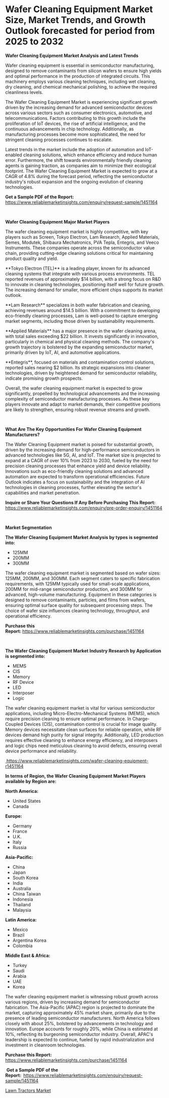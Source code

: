 <p><h1>Wafer Cleaning Equipment Market Size, Market Trends, and Growth Outlook forecasted for period from 2025 to 2032</h1></p><p><strong>Wafer Cleaning Equipment Market Analysis and Latest Trends</strong></p>
<p><p>Wafer cleaning equipment is essential in semiconductor manufacturing, designed to remove contaminants from silicon wafers to ensure high yields and optimal performance in the production of integrated circuits. This machinery employs various cleaning techniques, including wet cleaning, dry cleaning, and chemical mechanical polishing, to achieve the required cleanliness levels.</p><p>The Wafer Cleaning Equipment Market is experiencing significant growth driven by the increasing demand for advanced semiconductor devices across various sectors such as consumer electronics, automotive, and telecommunications. Factors contributing to this growth include the proliferation of IoT devices, the rise of artificial intelligence, and the continuous advancements in chip technology. Additionally, as manufacturing processes become more sophisticated, the need for stringent cleaning processes continues to escalate.</p><p>Latest trends in the market include the adoption of automation and IoT-enabled cleaning solutions, which enhance efficiency and reduce human error. Furthermore, the shift towards environmentally friendly cleaning agents is gaining traction, as companies aim to minimize their ecological footprint. The Wafer Cleaning Equipment Market is expected to grow at a CAGR of 4.8% during the forecast period, reflecting the semiconductor industry's robust expansion and the ongoing evolution of cleaning technologies.</p></p>
<p><strong>Get a Sample PDF of the Report:&nbsp;</strong> <a href="https://www.reliablemarketinsights.com/enquiry/request-sample/1451164?utm_campaign=3038&utm_medium=2&utm_source=Github&utm_content=ia&utm_term=09042025&utm_id=wafer-cleaning-equipment">https://www.reliablemarketinsights.com/enquiry/request-sample/1451164</a></p>
<p>&nbsp;</p>
<p><strong>Wafer Cleaning Equipment Major Market Players</strong></p>
<p><p>The wafer cleaning equipment market is highly competitive, with key players such as Screen, Tokyo Electron, Lam Research, Applied Materials, Semes, Modutek, Shibaura Mechatronics, PVA Tepla, Entegris, and Veeco Instruments. These companies operate across the semiconductor value chain, providing cutting-edge cleaning solutions critical for maintaining product quality and yield.</p><p>**Tokyo Electron (TEL)** is a leading player, known for its advanced cleaning systems that integrate with various process environments. TEL reported revenues of approximately $14 billion, with a strong focus on R&D to innovate in cleaning technologies, positioning itself well for future growth. The increasing demand for smaller, more efficient chips supports its market outlook.</p><p>**Lam Research** specializes in both wafer fabrication and cleaning, achieving revenues around $14.5 billion. With a commitment to developing eco-friendly cleaning processes, Lam is well-poised to capture emerging market segments, including those driven by sustainability requirements.</p><p>**Applied Materials** has a major presence in the wafer cleaning arena, with total sales exceeding $22 billion. It invests significantly in innovation, particularly in chemical and physical cleaning methods. The company's growth trajectory is bolstered by the expanding semiconductor market, primarily driven by IoT, AI, and automotive applications.</p><p>**Entegris**, focused on materials and contamination control solutions, reported sales nearing $2 billion. Its strategic expansions into cleaner technologies, driven by heightened demand for semiconductor reliability, indicate promising growth prospects.</p><p>Overall, the wafer cleaning equipment market is expected to grow significantly, propelled by technological advancements and the increasing complexity of semiconductor manufacturing processes. As these key players innovate and adapt to market demands, their competitive positions are likely to strengthen, ensuring robust revenue streams and growth.</p></p>
<p>&nbsp;</p>
<p><strong>What Are The Key Opportunities For Wafer Cleaning Equipment Manufacturers?</strong></p>
<p><p>The Wafer Cleaning Equipment market is poised for substantial growth, driven by the increasing demand for high-performance semiconductors in advanced technologies like 5G, AI, and IoT. The market size is projected to expand at a CAGR of over 10% from 2023 to 2030, fueled by the need for precision cleaning processes that enhance yield and device reliability. Innovations such as eco-friendly cleaning solutions and advanced automation are expected to transform operational efficiencies. Future Outlook indicates a focus on sustainability and the integration of AI technologies in cleaning processes, further elevating the sector's capabilities and market penetration.</p></p>
<p><strong>Inquire or Share Your Questions If Any Before Purchasing This Report:</strong> <a href="https://www.reliablemarketinsights.com/enquiry/pre-order-enquiry/1451164?utm_campaign=3038&utm_medium=2&utm_source=Github&utm_content=ia&utm_term=09042025&utm_id=wafer-cleaning-equipment">https://www.reliablemarketinsights.com/enquiry/pre-order-enquiry/1451164</a></p>
<p>&nbsp;</p>
<p><strong>Market Segmentation</strong></p>
<p><strong>The Wafer Cleaning Equipment Market Analysis by types is segmented into:</strong></p>
<p><ul><li>125MM</li><li>200MM</li><li>300MM</li></ul></p>
<p><p>The wafer cleaning equipment market is segmented based on wafer sizes: 125MM, 200MM, and 300MM. Each segment caters to specific fabrication requirements, with 125MM typically used for small-scale applications, 200MM for mid-range semiconductor production, and 300MM for advanced, high-volume manufacturing. Equipment in these categories is designed to remove contaminants, particles, and films from wafers, ensuring optimal surface quality for subsequent processing steps. The choice of wafer size influences cleaning technology, throughput, and operational efficiency.</p></p>
<p><strong>Purchase this Report:&nbsp;</strong><a href="https://www.reliablemarketinsights.com/purchase/1451164?utm_campaign=3038&utm_medium=2&utm_source=Github&utm_content=ia&utm_term=09042025&utm_id=wafer-cleaning-equipment">https://www.reliablemarketinsights.com/purchase/1451164</a></p>
<p>&nbsp;</p>
<p><strong>The Wafer Cleaning Equipment Market Industry Research by Application is segmented into:</strong></p>
<p><ul><li>MEMS</li><li>CIS</li><li>Memory</li><li>RF Device</li><li>LED</li><li>Interposer</li><li>Logic</li></ul></p>
<p><p>The wafer cleaning equipment market is vital for various semiconductor applications, including Micro-Electro-Mechanical Systems (MEMS), which require precision cleaning to ensure optimal performance. In Charge-Coupled Devices (CIS), contamination control is crucial for image quality. Memory devices necessitate clean surfaces for reliable operation, while RF devices demand high purity for signal integrity. Additionally, LED production requires effective cleaning to enhance energy efficiency, and interposers and logic chips need meticulous cleaning to avoid defects, ensuring overall device performance and reliability.</p></p>
<p><a href="https://www.reliablemarketinsights.com/wafer-cleaning-equipment-r1451164?utm_campaign=3038&utm_medium=2&utm_source=Github&utm_content=ia&utm_term=09042025&utm_id=wafer-cleaning-equipment">&nbsp;https://www.reliablemarketinsights.com/wafer-cleaning-equipment-r1451164</a></p>
<p><strong>In terms of Region, the Wafer Cleaning Equipment Market Players available by Region are:</strong></p>
<p>
    <p> <strong> North America: </strong>
        <ul>
            <li>United States</li>
            <li>Canada</li>
        </ul>
        </p> 
    <p> <strong> Europe: </strong>
        <ul>
            <li>Germany</li>
            <li>France</li>
            <li>U.K.</li>
            <li>Italy</li>
            <li>Russia</li>
        </ul>
        </p> 
    <p> <strong> Asia-Pacific: </strong>
        <ul>
            <li>China</li>
            <li>Japan</li>
            <li>South Korea</li>
            <li>India</li>
            <li>Australia</li>
            <li>China Taiwan</li>
            <li>Indonesia</li>
            <li>Thailand</li>
            <li>Malaysia</li>
        </ul>
        </p> 
    <p> <strong> Latin America: </strong>
        <ul>
            <li>Mexico</li>
            <li>Brazil</li>
            <li>Argentina Korea</li>
            <li>Colombia</li>
        </ul>
        </p> 
    <p> <strong> Middle East & Africa: </strong>
        <ul>
            <li>Turkey</li>
            <li>Saudi</li>
            <li>Arabia</li>
            <li>UAE</li>
            <li>Korea</li>
        </ul>
    </p>
    </p>
<p><p>The wafer cleaning equipment market is witnessing robust growth across various regions, driven by increasing demand for semiconductor fabrication. The Asia-Pacific (APAC) region is projected to dominate the market, capturing approximately 45% market share, primarily due to the presence of leading semiconductor manufacturers. North America follows closely with about 25%, bolstered by advancements in technology and innovation. Europe accounts for roughly 20%, while China is estimated at 10%, reflecting its burgeoning semiconductor industry. Overall, APAC's leadership is expected to continue, fueled by rapid industrialization and investment in cleanroom technologies.</p></p>
<p><strong>Purchase this Report: </strong><a href="https://www.reliablemarketinsights.com/purchase/1451164?utm_campaign=3038&utm_medium=2&utm_source=Github&utm_content=ia&utm_term=09042025&utm_id=wafer-cleaning-equipment">https://www.reliablemarketinsights.com/purchase/1451164</a></p>
<p>&nbsp;<strong>Get a Sample PDF of the Report:&nbsp;&nbsp;</strong><a href="https://www.reliablemarketinsights.com/enquiry/request-sample/1451164?utm_campaign=3038&utm_medium=2&utm_source=Github&utm_content=ia&utm_term=09042025&utm_id=wafer-cleaning-equipment">https://www.reliablemarketinsights.com/enquiry/request-sample/1451164</a></p>
<p><strong></strong></p>
<p><p><a href="https://github.com/jenithschijf/Market-Research-Report-List-1/blob/main/lawn-tractors-market.md?utm_campaign=3038&utm_medium=2&utm_source=Github&utm_content=ia&utm_term=09042025&utm_id=wafer-cleaning-equipment">Lawn Tractors Market</a></p></p>